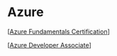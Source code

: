 # Azure

[[Azure Fundamentals Certification]]

[[Azure Developer Associate]]

[//begin]: # "Autogenerated link references for markdown compatibility"
[Azure Fundamentals Certification]: <Azure Fundamentals Certification> "Azure Fundamentals Certification"
[Azure Developer Associate]: <Azure Developer Associate> "Azure Developer Associate"
[//end]: # "Autogenerated link references"
